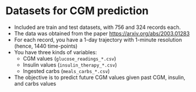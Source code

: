 # Datasets for CGM prediction

* Included are train and test datasets, with 756 and 324 records each.
* The data was obtained from the paper <https://arxiv.org/abs/2003.01283>
* For each record, you have a 1-day trajectory with 1-minute resolution (hence, 1440 time-points)
* You have three kinds of variables:
  * CGM values (`glucose_readings_*.csv`)
  * Insulin values (`insulin_therapy_*.csv`)
  * Ingested carbs (`meals_carbs_*.csv`)
* The objective is to predict future CGM values given past CGM, insulin, and carbs values
